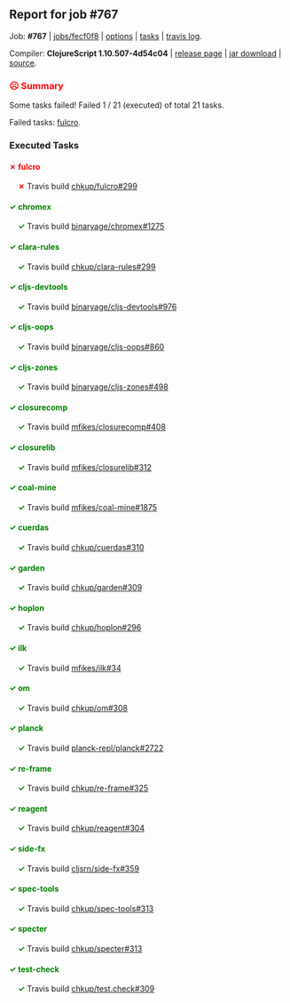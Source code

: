 ## Report for job #767

Job: **#767** | [jobs/fecf0f8](https://github.com/cljs-oss/canary/commit/fecf0f89421aa08611730fdc45d597c992c1cc62) | [options](options.edn) | [tasks](tasks.edn) | [travis log](https://travis-ci.org/cljs-oss/canary/builds/477691117).

Compiler: **ClojureScript 1.10.507-4d54c04** | [release page](https://github.com/cljs-oss/canary/releases/tag/r1.10.507-4d54c04) | [jar download](https://github.com/cljs-oss/canary/releases/download/r1.10.507-4d54c04/clojurescript-1.10.507-4d54c04.jar) | [source](https://github.com/clojure/clojurescript/commit/4d54c041703672600eece45d67e559e769f68dbf).

### <b style='color:red'>☹ Summary</b>

Some tasks failed! Failed 1 / 21 (executed) of total 21 tasks.

Failed tasks: [fulcro](#-fulcro).

### Executed Tasks

#### <b style='color:red'>&#x2717; fulcro</b>
&nbsp;&nbsp;&nbsp;&nbsp;<b style='color:red'>&#x2717;</b> Travis build [chkup/fulcro#299](https://travis-ci.org/chkup/fulcro/builds/477692615)<br>

#### <b style='color:green'>&#x2713; chromex</b>
&nbsp;&nbsp;&nbsp;&nbsp;<b style='color:green'>&#x2713;</b> Travis build [binaryage/chromex#1275](https://travis-ci.org/binaryage/chromex/builds/477692513)<br>

#### <b style='color:green'>&#x2713; clara-rules</b>
&nbsp;&nbsp;&nbsp;&nbsp;<b style='color:green'>&#x2713;</b> Travis build [chkup/clara-rules#299](https://travis-ci.org/chkup/clara-rules/builds/477692529)<br>

#### <b style='color:green'>&#x2713; cljs-devtools</b>
&nbsp;&nbsp;&nbsp;&nbsp;<b style='color:green'>&#x2713;</b> Travis build [binaryage/cljs-devtools#976](https://travis-ci.org/binaryage/cljs-devtools/builds/477692535)<br>

#### <b style='color:green'>&#x2713; cljs-oops</b>
&nbsp;&nbsp;&nbsp;&nbsp;<b style='color:green'>&#x2713;</b> Travis build [binaryage/cljs-oops#860](https://travis-ci.org/binaryage/cljs-oops/builds/477692562)<br>

#### <b style='color:green'>&#x2713; cljs-zones</b>
&nbsp;&nbsp;&nbsp;&nbsp;<b style='color:green'>&#x2713;</b> Travis build [binaryage/cljs-zones#498](https://travis-ci.org/binaryage/cljs-zones/builds/477692584)<br>

#### <b style='color:green'>&#x2713; closurecomp</b>
&nbsp;&nbsp;&nbsp;&nbsp;<b style='color:green'>&#x2713;</b> Travis build [mfikes/closurecomp#408](https://travis-ci.org/mfikes/closurecomp/builds/477692588)<br>

#### <b style='color:green'>&#x2713; closurelib</b>
&nbsp;&nbsp;&nbsp;&nbsp;<b style='color:green'>&#x2713;</b> Travis build [mfikes/closurelib#312](https://travis-ci.org/mfikes/closurelib/builds/477692596)<br>

#### <b style='color:green'>&#x2713; coal-mine</b>
&nbsp;&nbsp;&nbsp;&nbsp;<b style='color:green'>&#x2713;</b> Travis build [mfikes/coal-mine#1875](https://travis-ci.org/mfikes/coal-mine/builds/477692602)<br>

#### <b style='color:green'>&#x2713; cuerdas</b>
&nbsp;&nbsp;&nbsp;&nbsp;<b style='color:green'>&#x2713;</b> Travis build [chkup/cuerdas#310](https://travis-ci.org/chkup/cuerdas/builds/477692610)<br>

#### <b style='color:green'>&#x2713; garden</b>
&nbsp;&nbsp;&nbsp;&nbsp;<b style='color:green'>&#x2713;</b> Travis build [chkup/garden#309](https://travis-ci.org/chkup/garden/builds/477692619)<br>

#### <b style='color:green'>&#x2713; hoplon</b>
&nbsp;&nbsp;&nbsp;&nbsp;<b style='color:green'>&#x2713;</b> Travis build [chkup/hoplon#296](https://travis-ci.org/chkup/hoplon/builds/477692621)<br>

#### <b style='color:green'>&#x2713; ilk</b>
&nbsp;&nbsp;&nbsp;&nbsp;<b style='color:green'>&#x2713;</b> Travis build [mfikes/ilk#34](https://travis-ci.org/mfikes/ilk/builds/477692623)<br>

#### <b style='color:green'>&#x2713; om</b>
&nbsp;&nbsp;&nbsp;&nbsp;<b style='color:green'>&#x2713;</b> Travis build [chkup/om#308](https://travis-ci.org/chkup/om/builds/477692633)<br>

#### <b style='color:green'>&#x2713; planck</b>
&nbsp;&nbsp;&nbsp;&nbsp;<b style='color:green'>&#x2713;</b> Travis build [planck-repl/planck#2722](https://travis-ci.org/planck-repl/planck/builds/477692654)<br>

#### <b style='color:green'>&#x2713; re-frame</b>
&nbsp;&nbsp;&nbsp;&nbsp;<b style='color:green'>&#x2713;</b> Travis build [chkup/re-frame#325](https://travis-ci.org/chkup/re-frame/builds/477692642)<br>

#### <b style='color:green'>&#x2713; reagent</b>
&nbsp;&nbsp;&nbsp;&nbsp;<b style='color:green'>&#x2713;</b> Travis build [chkup/reagent#304](https://travis-ci.org/chkup/reagent/builds/477692670)<br>

#### <b style='color:green'>&#x2713; side-fx</b>
&nbsp;&nbsp;&nbsp;&nbsp;<b style='color:green'>&#x2713;</b> Travis build [cljsrn/side-fx#359](https://travis-ci.org/cljsrn/side-fx/builds/477692661)<br>

#### <b style='color:green'>&#x2713; spec-tools</b>
&nbsp;&nbsp;&nbsp;&nbsp;<b style='color:green'>&#x2713;</b> Travis build [chkup/spec-tools#313](https://travis-ci.org/chkup/spec-tools/builds/477692742)<br>

#### <b style='color:green'>&#x2713; specter</b>
&nbsp;&nbsp;&nbsp;&nbsp;<b style='color:green'>&#x2713;</b> Travis build [chkup/specter#313](https://travis-ci.org/chkup/specter/builds/477692680)<br>

#### <b style='color:green'>&#x2713; test-check</b>
&nbsp;&nbsp;&nbsp;&nbsp;<b style='color:green'>&#x2713;</b> Travis build [chkup/test.check#309](https://travis-ci.org/chkup/test.check/builds/477692750)<br>